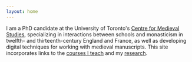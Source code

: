 ```yaml
---
layout: home
---
```


I am a PhD candidate at the University of Toronto's [Centre for Medieval Studies](http://medieval.utoronto.ca), specializing in interactions between schools and monasticism in twelfth- and thirteenth-century England and France, as well as developing digital techniques for working with medieval manuscripts. This site incorporates links to the [courses I teach](/teaching/) and my [research](/research/).
